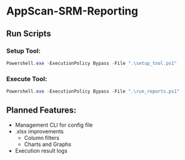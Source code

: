 # AppScan-SRM-Reporting


## Run Scripts

### Setup Tool:

``` PowerShell
Powershell.exe -ExecutionPolicy Bypass -File ".\setup_tool.ps1"
```

### Execute Tool:

``` PowerShell
Powershell.exe -ExecutionPolicy Bypass -File ".\run_reports.ps1"
```





## Planned Features:
- Management CLI for config file
- .xlsx improvements
  - Column filters
  - Charts and Graphs
- Execution result logs